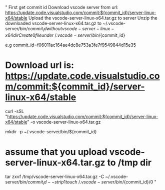 "
First get commit id
Download vscode server from url: https://update.code.visualstudio.com/commit:${commit_id}/server-linux-x64/stable
Upload the vscode-server-linux-x64.tar.gz to server
Unzip the downloaded vscode-server-linux-x64.tar.gz to ~/.vscode-server/bin/${commit_id} without vscode-server-linux-x64 dir
Create 0 file under ~/.vscode-server/bin/${commit_id}

e.g
commit_id=f06011ac164ae4dc8e753a3fe7f9549844d15e35

# Download url is: https://update.code.visualstudio.com/commit:${commit_id}/server-linux-x64/stable
curl -sSL "https://update.code.visualstudio.com/commit:${commit_id}/server-linux-x64/stable" -o vscode-server-linux-x64.tar.gz

mkdir -p ~/.vscode-server/bin/${commit_id}
# assume that you upload vscode-server-linux-x64.tar.gz to /tmp dir
tar zxvf /tmp/vscode-server-linux-x64.tar.gz -C ~/.vscode-server/bin/${commit_id} --strip 1
touch ~/.vscode-server/bin/${commit_id}/0
"
